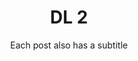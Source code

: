 ---
layout: post
title: DL 2
subtitle: Each post also has a subtitle
# gh-repo: daattali/beautiful-jekyll
# gh-badge: [star, fork, follow]
tags: [deep-learning]
comments: true
---